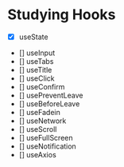 # Studying Hooks

- [x] useState
- [] useInput
- [] useTabs
- [] useTitle
- [] useClick
- [] useConfirm 
- [] usePreventLeave
- [] useBeforeLeave
- [] useFadein
- [] useNetwork
- [] useScroll
- [] useFullScreen
- [] useNotification
- [] useAxios